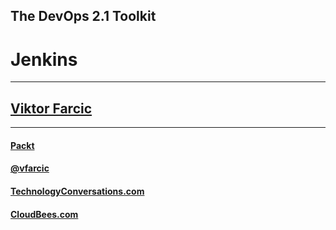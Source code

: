 ## The DevOps 2.1 Toolkit

# Jenkins

---

## [Viktor Farcic](http://technologyconversations.com/about/)

---

#### [Packt](https://www.packtpub.com/)

#### [@vfarcic](https://twitter.com/vfarcic)

#### [TechnologyConversations.com](http://technologyconversations.com)

#### [CloudBees.com](https://www.cloudbees.com)